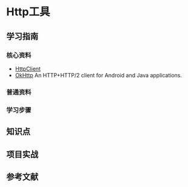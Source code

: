# Http工具

## 学习指南

### 核心资料

* [HttpClient](https://hc.apache.org/httpcomponents-client-ga/)
* [OkHttp](http://square.github.io/okhttp/) An HTTP+HTTP/2 client for Android and Java applications.

### 普通资料

### 学习步骤

## 知识点

## 项目实战

## 参考文献
